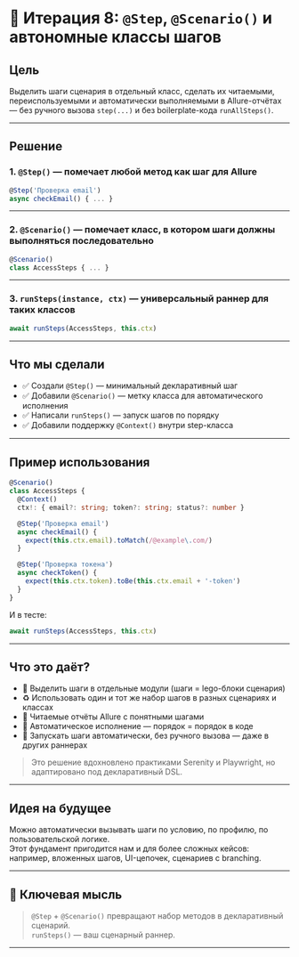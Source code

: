 # 🎯 Итерация 8: `@Step`, `@Scenario()` и автономные классы шагов

## Цель

Выделить шаги сценария в отдельный класс, сделать их читаемыми, переиспользуемыми и автоматически выполняемыми в Allure-отчётах — без ручного вызова `step(...)` и без boilerplate-кода `runAllSteps()`.

---

## Решение

### 1. `@Step()` — помечает любой метод как шаг для Allure

```ts
@Step('Проверка email')
async checkEmail() { ... }
```

---

### 2. `@Scenario()` — помечает класс, в котором шаги должны выполняться последовательно

```ts
@Scenario()
class AccessSteps { ... }
```

---

### 3. `runSteps(instance, ctx)` — универсальный раннер для таких классов

```ts
await runSteps(AccessSteps, this.ctx)
```

---

## Что мы сделали

- ✅ Создали `@Step()` — минимальный декларативный шаг
- ✅ Добавили `@Scenario()` — метку класса для автоматического исполнения
- ✅ Написали `runSteps()` — запуск шагов по порядку
- ✅ Добавили поддержку `@Context()` внутри step-класса

---

## Пример использования

```ts
@Scenario()
class AccessSteps {
  @Context()
  ctx!: { email?: string; token?: string; status?: number }

  @Step('Проверка email')
  async checkEmail() {
    expect(this.ctx.email).toMatch(/@example\.com/)
  }

  @Step('Проверка токена')
  async checkToken() {
    expect(this.ctx.token).toBe(this.ctx.email + '-token')
  }
}
```

И в тесте:

```ts
await runSteps(AccessSteps, this.ctx)
```

---

## Что это даёт?

- 🧩 Выделить шаги в отдельные модули (шаги = lego-блоки сценария)
- ♻️ Использовать один и тот же набор шагов в разных сценариях и классах
- 🧠 Читаемые отчёты Allure с понятными шагами
- 🎯 Автоматическое исполнение — порядок = порядок в коде
- 🚀 Запускать шаги автоматически, без ручного вызова — даже в других раннерах

> Это решение вдохновлено практиками Serenity и Playwright, но адаптировано под декларативный DSL.


---

## Идея на будущее

Можно автоматически вызывать шаги по условию, по профилю, по пользовательской логике.  
Этот фундамент пригодится нам и для более сложных кейсов: например, вложенных шагов, UI-цепочек, сценариев c branching.

---

## 🧠 Ключевая мысль

> `@Step` + `@Scenario()` превращают набор методов в декларативный сценарий.  
> `runSteps()` — ваш сценарный раннер.

---
